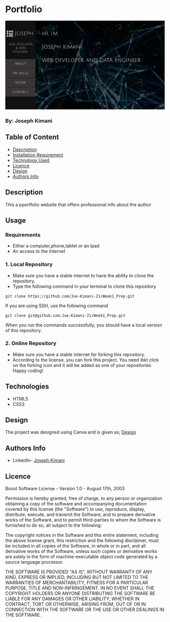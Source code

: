 # Portfolio
![Project Image](./images/portfolio.jpg)
### By: Joseph Kimani

## Table of Content
-   [Description](#description)
-   [Installation Requirement](#usage)
-   [Technology Used](#technologies)
-   [Licence](#licence)
-   [Design](#design)
-   [Authors Info](#author-info)
## Description
This a pportfolio website that offers professional info about the author 

## Usage

### Requirements
-   Either a computer,phone,tablet or an Ipad
-   An access to the Internet
### 1. Local Repository
-   Make sure you have a stable internet to have the ability to clone the repository.
-   Type the following command in your terminal to clone this repository
```
git clone https://github.com/Joe-Kimani-21/Week1_Prep.git
```
If you are using SSH, use the following command
```
git clone git@github.com:Joe-Kimani-21/Week1_Prep.git
```
When you run the commands successfully, you should have a local version of this repository.
### 2. Online Repository
-   Make sure you have a stable internet for forking this repository.
-   According to the license, you can fork this project. You need ibkt click on the forking icon and it will be added as one of your repositories
Happy coding!
## Technologies
-   HTML5
-   CSS3

## Design
The project was designed using Canva and is given as; [Design](https://www.figma.com/file/L6BgVNmDIqiq1Y3JZTZDVg/Untitled?node-id=0%3A1)

## Authors Info
-  LinkedIn- [Joseph Kimani](https://www.linkedin.com/in/joseph-k-235a99140/)

## Licence

Boost Software License - Version 1.0 - August 17th, 2003

Permission is hereby granted, free of charge, to any person or organization
obtaining a copy of the software and accompanying documentation covered by
this license (the "Software") to use, reproduce, display, distribute,
execute, and transmit the Software, and to prepare derivative works of the
Software, and to permit third-parties to whom the Software is furnished to
do so, all subject to the following:

The copyright notices in the Software and this entire statement, including
the above license grant, this restriction and the following disclaimer,
must be included in all copies of the Software, in whole or in part, and
all derivative works of the Software, unless such copies or derivative
works are solely in the form of machine-executable object code generated by
a source language processor.

THE SOFTWARE IS PROVIDED "AS IS", WITHOUT WARRANTY OF ANY KIND, EXPRESS OR
IMPLIED, INCLUDING BUT NOT LIMITED TO THE WARRANTIES OF MERCHANTABILITY,
FITNESS FOR A PARTICULAR PURPOSE, TITLE AND NON-INFRINGEMENT. IN NO EVENT
SHALL THE COPYRIGHT HOLDERS OR ANYONE DISTRIBUTING THE SOFTWARE BE LIABLE
FOR ANY DAMAGES OR OTHER LIABILITY, WHETHER IN CONTRACT, TORT OR OTHERWISE,
ARISING FROM, OUT OF OR IN CONNECTION WITH THE SOFTWARE OR THE USE OR OTHER
DEALINGS IN THE SOFTWARE.
